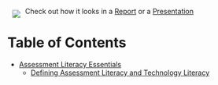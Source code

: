 <a href="https://literasee.github.io"><img src="https://literasee.github.io/public/Literasee_symbol_right_trimmed.svg" align="left" hspace="10" vspace="6"></a>

Check out how it looks in a [Report](https://view.literasee.io/Literasee/Massachusetts/report) or a [Presentation](https://view.literasee.io/literasee/Massachusetts/presentation/#/)


# Table of Contents

- [Assessment Literacy Essentials](http://view.literasee.io/WirelessK19/Assessment_Literacy/report/#section-1-assessment-literacy-essentials)
   - [Defining Assessment Literacy and Technology Literacy](http://view.literasee.io/WirelessK19/Assessment_Literacy/report/#part-1-defining-assessment-literacy-and-technology-literacy)
